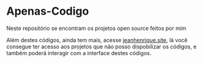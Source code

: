 # Apenas-Codigo
Neste repositório se encontram os projetos open source feitos por mim

Além destes códigos, ainda tem mais, acesse [jeanhenrique.site](https://jeanhenrique.site/Projetos), lá você consegue ter acesso aos projetos que não posso dispobilizar os códigos, e 
também poderá interagir com a interface destes códigos.

